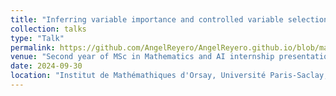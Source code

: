 ```yaml
---
title: "Inferring variable importance and controlled variable selection"
collection: talks
type: "Talk"
permalink: https://github.com/AngelReyero/AngelReyero.github.io/blob/master/files/m2_slides.pdf
venue: "Second year of MSc in Mathematics and AI internship presentation"
date: 2024-09-30
location: "Institut de Mathémathiques d'Orsay, Université Paris-Saclay, France"
---
```


